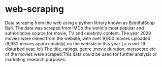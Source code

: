 # web-scraping
Data scraping from the web using a python library known as BeatifulSoup Bs4.
The data was scraped from IMDb,the world's most popular and authoritative source for movie, TV and celebrity content. The year 2020 movies were mined from the website, with over 9,000 movies uploaded (9,932 movies approximately) on the webiste in this year ( a covid-19 disturbed year, lol)
The title, ratings, genre ,movie duration, metascore etc of the movies were scraped.This data could be used for further analysis or marketing research purposes.


